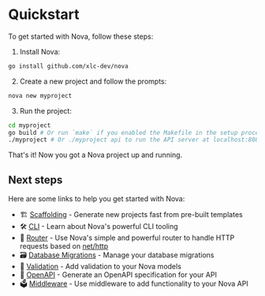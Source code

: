 # Quickstart

To get started with Nova, follow these steps:

1. Install Nova:

```sh
go install github.com/xlc-dev/nova
```

2. Create a new project and follow the prompts:

```sh
nova new myproject
```

3. Run the project:

```sh
cd myproject
go build # Or run `make` if you enabled the Makefile in the setup process
./myproject # Or ./myproject api to run the API server at localhost:8080
```

That's it! Now you got a Nova project up and running.

## Next steps

Here are some links to help you get started with Nova:

- 🏗️ [Scaffolding](./scaffolding.md) - Generate new projects fast from pre-built templates
- 🛠️ [CLI](./cli.md) - Learn about Nova's powerful CLI tooling
- 🔀 [Router](./router.md) - Use Nova's simple and powerful router to handle HTTP requests based on [net/http](https://pkg.go.dev/net/http)
- 🗃️ [Database Migrations](./database_migrations.md) - Manage your database migrations
- 🚧 [Validation](./validation.md) - Add validation to your Nova models
- 🔐 [OpenAPI](./openapi.md) - Generate an OpenAPI specification for your API
- 🗳️ [Middleware](./middleware.md) - Use middleware to add functionality to your Nova API
